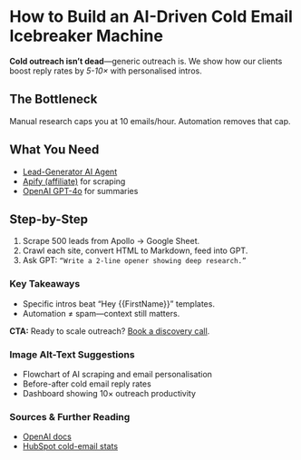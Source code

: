 <head>
  <link rel="canonical"
        href="https://kingofautomation.com/blog/cold-email-icebreaker" />
  <meta charset="utf-8">
</head>
<body>
  <!-- existing HTML here -->
</body>
<h1>How to Build an AI-Driven Cold Email Icebreaker Machine</h1>

<p><strong>Cold outreach isn’t dead</strong>—generic outreach is. We show how
our clients boost reply rates by <em>5-10×</em> with personalised intros.</p>

<h2>The Bottleneck</h2>
<p>Manual research caps you at 10 emails/hour. Automation removes that cap.</p>

<h2>What You Need</h2>
<ul>
  <li><a href="https://kingofautomation.com/ai-agents#leadgenerator">Lead-Generator AI Agent</a></li>
  <li><a href="https://www.apify.com/?utm_source=koa&utm_medium=blog_aff">Apify (affiliate)</a> for scraping</li>
  <li><a href="https://openai.com/">OpenAI GPT-4o</a> for summaries</li>
</ul>

<h2>Step-by-Step</h2>
<ol>
  <li>Scrape 500 leads from Apollo → Google Sheet.</li>
  <li>Crawl each site, convert HTML to Markdown, feed into GPT.</li>
  <li>Ask GPT: <code>“Write a 2-line opener showing deep research.”</code></li>
</ol>

<h3>Key Takeaways</h3>
<ul>
  <li>Specific intros beat “Hey {{FirstName}}” templates.</li>
  <li>Automation ≠ spam—context still matters.</li>
</ul>

<p><strong>CTA:</strong> Ready to scale outreach? <a href="https://kingofautomation.com/contact">Book a discovery call</a>.</p>

<h3>Image Alt-Text Suggestions</h3>
<ul>
  <li>Flowchart of AI scraping and email personalisation</li>
  <li>Before-after cold email reply rates</li>
  <li>Dashboard showing 10× outreach productivity</li>
</ul>

<h3>Sources &amp; Further Reading</h3>
<ul>
  <li><a href="https://openai.com/">OpenAI docs</a></li>
  <li><a href="https://blog.hubspot.com/sales/cold-email-stats">HubSpot cold-email stats</a></li>
</ul>
